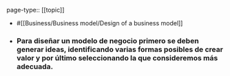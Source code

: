 page-type:: [[topic]]

- #[[Business/Business model/Design of a business model]]

- ### Para diseñar un modelo de negocio primero se deben generar ideas, identificando varias formas posibles de crear valor y por último seleccionando la que consideremos más adecuada.



